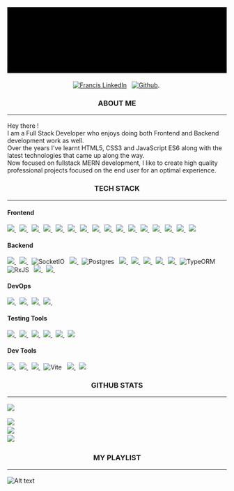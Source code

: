 <img src="https://raw.githubusercontent.com/francislagares/francislagares/master/assets/banner.gif" alt="Linkedin">

<p align="center">
<a href="https://linkedin.com/in/francislagares"><img align="center" src="https://img.shields.io/badge/linkedin-0077B5.svg?&style=for-the-badge&logo=linkedin&logoColor=white" alt="Francis LinkedIn" /></a>&nbsp;&nbsp;
<a href="https://github.com/francislagares">
  <img align="center" src="https://img.shields.io/badge/github-181717.svg?&style=for-the-badge&logo=github" alt="Github" />
</a>&nbsp;
</p>

<p align=center>
  <h3 align="center">ABOUT ME<hr/></h3>
  <p>
    Hey there ! <br /> I am a Full Stack Developer 
    who enjoys doing both Frontend and Backend development work as well. <br />
    Over the years I've learnt HTML5, CSS3 and JavaScript ES6 along with the latest technologies that
    came up along the way. <br />
    Now focused on fullstack MERN development,
    I like to create high quality professional projects
    focused on the end user for an optimal experience.
  </p>
</p>

<h3 align="center">TECH STACK<hr/></h3>

<h4>Frontend</h4>
<p>
  <a href='https://developer.mozilla.org/en-US/docs/Web/Guide/HTML/HTML5'>
    <img src="https://img.shields.io/badge/html5-e34f26.svg?&style=for-the-badge&logo=html5&logoColor=white" />
  </a>
  &nbsp;
  <a href='https://developer.mozilla.org/en-US/docs/Web/CSS'>
    <img src="https://img.shields.io/badge/css3-1572B6.svg?&style=for-the-badge&logo=css3&logoColor=white" />
  </a>
  &nbsp;
  <a href='https://sass-lang.com/'>
    <img src="https://img.shields.io/badge/sass-cc6699.svg?&style=for-the-badge&logo=sass&logoColor=white" />
  </a>
  &nbsp;
  <a href='https://developer.mozilla.org/en-US/docs/Web/JavaScript/Guide'>
    <img src="https://img.shields.io/badge/javascript-F7DF1E.svg?&style=for-the-badge&logo=javascript&logoColor=black" />
  </a>
  &nbsp;
  <a href='https://www.typescriptlang.org/'>
    <img src="https://img.shields.io/badge/typescript-007ACC.svg?&style=for-the-badge&logo=typescript&logoColor=white" />
  </a>
  &nbsp;
 <a href='https://www.react.org/'>
   <img src='https://img.shields.io/badge/react-61DAFB?logoWidth=30&labelColor=black&style=for-the-badge&logo=react' />
 </a>
  &nbsp;
  <a href='https://redux.js.org/'>
    <img src='https://img.shields.io/badge/redux-764ABC?logoWidth=30&labelColor=black&style=for-the-badge&logo=redux' />
  </a>
  &nbsp;
  <a href='https://nextjs.org/'>
    <img src="https://img.shields.io/badge/next.js-ffffff?style=for-the-badge&logo=next.js&logoColor=000" />
  </a>
  &nbsp;
  <a href='https://reactrouter.com/en/main'>
		<img src='https://img.shields.io/badge/react router-CA4245?logoWidth=30&labelColor=black&style=for-the-badge&logo=reactrouter' />
	</a>
  &nbsp;
  <a href='https://tanstack.com/query/latest/docs/react/overview'>
		<img src='https://img.shields.io/badge/react query-FF4154?logoWidth=30&style=for-the-badge&logo=reactquery&logoColor=white' />
	</a>
  &nbsp;
  <a href='https://styled-components.com/'>
		<img src='https://img.shields.io/badge/styled--components-DB7093?style=for-the-badge&logo=styled-components&logoColor=white' />
	</a>
  &nbsp;
  <a href='https://material-ui.com/'>
    <img src='https://img.shields.io/badge/material ui-0081CB?logo=material-ui&style=for-the-badge' />
  </a>
  &nbsp;
  <a href='https://tailwindcss.com/'>
    <img src='https://img.shields.io/badge/tailwind css-38B2AC?logo=tailwind-css&logoColor=white&style=for-the-badge' />
  </a>
  &nbsp;
  <a href='https://ant.design/'>
    <img src="https://img.shields.io/badge/Ant Design-0170FE.svg?&style=for-the-badge&logo=antdesign&logoColor=white" />
  </a>
   &nbsp;
  <a href='https://chakra-ui.com/'>
    <img src="https://img.shields.io/badge/Chakra UI-319795.svg?&style=for-the-badge&logo=chakraui&logoColor=white" />
  </a>
  &nbsp;
  <a href='https://www.framer.com/docs/'>
    <img src="https://img.shields.io/badge/Framer motion-0055FF.svg?&style=for-the-badge&logo=framer&logoColor=white" />
  </a>
</p>

<h4>Backend</h4>
<p>
  <a href='https://nodejs.org/en/about/'>
    <img src="https://img.shields.io/badge/node.js-339933?logo=node.js&logoWidth=30&labelColor=black&style=for-the-badge" />
  </a>
  &nbsp;
  <a href='https://expressjs.com/'>
    <img src="https://img.shields.io/badge/Express-ffffff.svg?&style=for-the-badge&logo=express&logoColor=black" />
  </a>
  &nbsp;
  <img alt="SocketIO"src="https://img.shields.io/badge/Socket.io-010101?&style=for-the-badge&logo=Socket.io&logoColor=white"/>
  &nbsp;
  <a href='https://www.mongodb.com/'>
    <img src='https://img.shields.io/badge/mongo db-47A248?logo=mongodb&logoColor=white&style=for-the-badge' />
  </a>
  &nbsp;
  <img alt="Postgres" src="https://img.shields.io/badge/PostgreSQL-316192?style=for-the-badge&logo=postgresql&logoColor=white" />
  &nbsp;
  <a href='https://nestjs.com/'>
    <img src="https://img.shields.io/badge/NestJS-E0234E.svg?&style=for-the-badge&logo=nestjs&logoColor=black" />
  </a>
  &nbsp;
  <a href='https://redis.io/'>
    <img src="https://img.shields.io/badge/Redis-DC382D.svg?&style=for-the-badge&logo=redis&logoColor=white" />
  </a>
  &nbsp;
  <a href='https://www.rabbitmq.com/'>
    <img src="https://img.shields.io/badge/rabbitmq-FF6600.svg?&style=for-the-badge&logo=rabbitmq&logoColor=white" />
  </a>
  &nbsp;
  <a href='https://kafka.apache.org/'>
    <img src="https://img.shields.io/badge/apache kafka-231F20.svg?&style=for-the-badge&logo=apachekafka&logoColor=white" />
  </a>
  &nbsp;
  <a href='https://www.prisma.io/'>
    <img src="https://img.shields.io/badge/Prisma-2D3748.svg?&style=for-the-badge&logo=prisma&logoColor=white" />
  </a>
  &nbsp
  <img alt="TypeORM" src="https://img.shields.io/badge/TypeORM-FFAB00?style=for-the-badge" />
  &nbsp;
<img alt="RxJS" src="https://img.shields.io/badge/rxjs-%23B7178C.svg?style=for-the-badge&logo=reactivex&logoColor=white" />
&nbsp;
  <a href='https://www.apollographql.com/docs/apollo-server/'>
    <img src="https://img.shields.io/badge/apollo server-311C87.svg?&style=for-the-badge&logo=apollo-graphql&logoColor=white" />
  </a>
  &nbsp;
  <a href='https://graphql.org/'>
    <img src='https://img.shields.io/badge/graphql-E10098?logo=graphql&style=for-the-badge' />
  </a>
  &nbsp;  
</p>

<h4>DevOps</h4>
<p>
  <a href='https://www.docker.com/'>
    <img src='https://img.shields.io/badge/docker-2496ED?logo=docker&style=for-the-badge&logoColor=white' />
  </a>
  &nbsp; 
  <a href='https://kubernetes.io/'>
    <img src='https://img.shields.io/badge/kubernetes-326CE5?logo=kubernetes&style=for-the-badge&logoColor=white' />
  </a>
  &nbsp;
  <a href='https://aws.amazon.com/'>
    <img src="https://img.shields.io/badge/AMAZON AWS-232F3E.svg?&style=for-the-badge&logo=amazonaws&logoColor=white" />
  </a>
  &nbsp;
  <a href='https://www.terraform.io/'>
    <img src='https://img.shields.io/badge/terraform-7B42BC?logo=terraform&style=for-the-badge&logoColor=white' />
  </a>
  &nbsp;
</p>

<h4>Testing Tools</h4>
<p>
  <a href='https://jestjs.io/'>
    <img src='https://img.shields.io/badge/jest-C21325?logo=jest&style=for-the-badge&logoColor=white' />
  </a>
  &nbsp;
  <a href='https://vitest.dev/'>
    <img src='https://img.shields.io/badge/vitest-6E9F18?logo=vitest&style=for-the-badge&logoColor=white' />
  </a>
  &nbsp;
  <a href='https://testing-library.com/'>
    <img src="https://img.shields.io/badge/testing library-E33332.svg?&style=for-the-badge&logo=testing-library&logoColor=white" />
  </a>
  &nbsp;
  <a href='https://www.cypress.io/'>
    <img src="https://img.shields.io/badge/Cypress-17202C.svg?&style=for-the-badge&logo=cypress&logoColor=white" />
  </a>
   &nbsp;
  <a href='https://playwright.dev/'>
    <img src="https://img.shields.io/badge/playwright-2EAD33.svg?&style=for-the-badge&logo=playwright&logoColor=white" />
  </a>
   &nbsp;
  <a href='https://playwright.dev/'>
    <img src="https://img.shields.io/badge/-Storybook-FF4785?style=for-the-badge&logo=storybook&logoColor=white" />
  </a>
</p>

<h4>Dev Tools</h4>
<p>
  <a href='https://git-scm.com/'>
    <img src='https://img.shields.io/badge/git-F05032?logo=git&style=for-the-badge&logoColor=white' />
  </a>
  &nbsp;
  <a href='https://github.com/'>
    <img src="https://img.shields.io/badge/Github-181717.svg?&style=for-the-badge&logo=github&logoColor=white" />
  </a>
  &nbsp; 
  <a href='https://webpack.js.org/'>
    <img src='https://img.shields.io/badge/webpack-8DD6F9?logo=webpack&style=for-the-badge&logoColor=black' />
  </a>
  &nbsp;
  <img  alt="Vite"  src="https://img.shields.io/badge/Vite-B73BFE?style=for-the-badge&logo=vite&logoColor=FFD62E" />
  &nbsp;
  <a href='https://yarnpkg.com/'>
    <img src="https://img.shields.io/badge/Yarn-2C8EBB.svg?&style=for-the-badge&logo=yarn&logoColor=white" />
  </a>
  &nbsp;
  <a href='https://code.visualstudio.com/'>
    <img src="https://img.shields.io/badge/Visual studio Code-007ACC.svg?&style=for-the-badge&logo=visualstudiocode&logoColor=white" />
  </a>
  
</p>

<h3 align="center">GITHUB STATS<hr/></h3>

[![](https://visitcount.itsvg.in/api?id=francislagares&icon=0&color=12)](https://visitcount.itsvg.in)


![](https://github-readme-stats.vercel.app/api?username=francislagares&theme=rose_pine&hide_border=true&include_all_commits=false&count_private=false)<br/>
![](https://github-readme-streak-stats.herokuapp.com/?user=francislagares&theme=rose_pine&hide_border=true)<br/>
![](https://github-readme-stats.vercel.app/api/top-langs/?username=francislagares&theme=rose_pine&hide_border=true&include_all_commits=false&count_private=false&layout=compact)


<h3 align="center">MY PLAYLIST<hr/></h3>


![Alt text](https://spotify-recently-played-readme.vercel.app/api?user=31hmivbknb5eexomek6d22ty4cv4&count=1&unique=yes)

